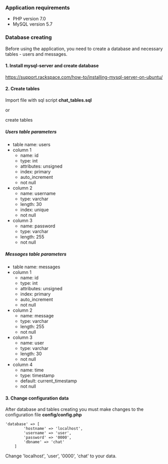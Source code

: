 ### Application requirements

* PHP version 7.0
* MySQL version 5.7

### Database creating

Before using the application, you need to create a database and necessary tables - users and messages.

#### 1. Install mysql-server and create database
https://support.rackspace.com/how-to/installing-mysql-server-on-ubuntu/

#### 2. Create tables
Import file with sql script **chat_tables.sql** 

or 

create tables

##### Users table parameters

* table name: users
* column 1
  * name: id
  * type: int
  * attributes: unsigned
  * index: primary
  * auto_increment
  * not null
* column 2
  * name: username
  * type: varchar
  * length: 30
  * index: unique
  * not null
* column 3
  * name: password
  * type: varchar
  * length: 255
  * not null

##### Messages table parameters

* table name: messages
* column 1
  * name: id
  * type: int
  * attributes: unsigned
  * index: primary
  * auto_increment
  * not null
* column 2
  * name: message
  * type: varchar
  * length: 255
  * not null
* column 3
  * name: user
  * type: varchar
  * length: 30
  * not null
* column 4
  * name: time
  * type: timestamp
  * default: current_timestamp
  * not null

#### 3. Change configuration data

After database and tables creating you must make changes to the configuration file **config/config.php**
```
'database' => [
        'hostname' => 'localhost', 
        'username' => 'user', 
        'password' => '0000', 
        'dbname' => 'chat' 
    ]
```

Change 'localhost', 'user', '0000', 'chat' to your data.